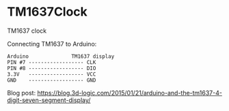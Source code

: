 # TM1637Clock

TM1637 clock

Connecting TM1637 to Arduino:

```
Arduino              TM1637 display
PIN #7 ------------------ CLK
PIN #8 ------------------ DIO
3.3V   ------------------ VCC
GND    ------------------ GND
```

Blog post: https://blog.3d-logic.com/2015/01/21/arduino-and-the-tm1637-4-digit-seven-segment-display/
